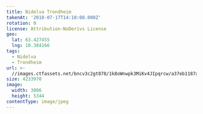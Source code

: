```yaml
---
title: Nidelva Trondheim
takenAt: '2018-07-17T14:10:08.000Z'
rotation: 0
license: Attribution-NoDerivs License
geo:
  lat: 63.427455
  lng: 10.384166
tags:
  - Nidelva
  - Trondheim
url: >-
  //images.ctfassets.net/bncv3c2gt878/1k8oWnwpk3MiKv4JIpqrcw/a37eb1187ae0fcc0282b3b6ed3c7a23a/nidelva-trondheim_28923056517_o
size: 4233970
image:
  width: 3006
  height: 5344
contentType: image/jpeg
---
```


